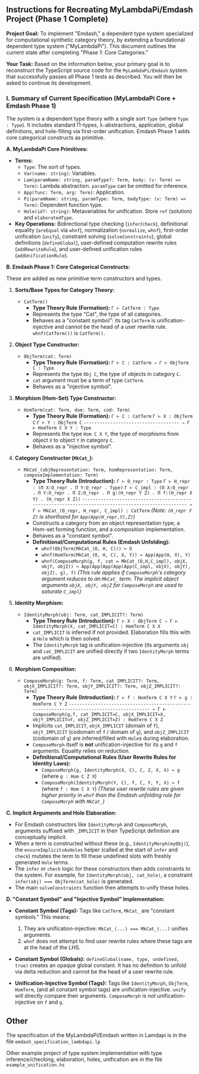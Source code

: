 ## Instructions for Recreating MyLambdaPi/Emdash Project (Phase 1 Complete)

**Project Goal:** To implement "Emdash," a dependent type system specialized for computational synthetic category theory, by extending a foundational dependent type system ("MyLambdaPi"). This document outlines the current state after completing "Phase 1: Core Categories."

**Your Task:** Based on the information below, your primary goal is to reconstruct the TypeScript source code for the `MyLambdaPi/Emdash` system that successfully passes all Phase 1 tests as described. You will then be asked to continue its development.

### I. Summary of Current Specification (MyLambdaPi Core + Emdash Phase 1)

The system is a dependent type theory with a single sort `Type` (where `Type : Type`). It includes standard Π-types, λ-abstractions, application, global definitions, and hole-filling via first-order unification. Emdash Phase 1 adds core categorical constructs as primitive.

**A. MyLambdaPi Core Primitives:**

*   **Terms:**
    *   `Type`: The sort of types.
    *   `Var(name: string)`: Variables.
    *   `Lam(paramName: string, paramType?: Term, body: (v: Term) => Term)`: Lambda abstraction. `paramType` can be omitted for inference.
    *   `App(func: Term, arg: Term)`: Application.
    *   `Pi(paramName: string, paramType: Term, bodyType: (v: Term) => Term)`: Dependent function type.
    *   `Hole(id?: string)`: Metavariables for unification. Store `ref` (solution) and `elaboratedType`.
*   **Key Operations:** Bidirectional type checking (`infer`/`check`), definitional equality (`areEqual` via `whnf`), normalization (`normalize`, `whnf`), first-order unification (`unify`), constraint solving (`solveConstraints`), global definitions (`defineGlobal`), user-defined computation rewrite rules (`addRewriteRule`), and user-defined unification rules (`addUnificationRule`).

**B. Emdash Phase 1: Core Categorical Constructs:**

These are added as new primitive term constructors and types.

1.  **Sorts/Base Types for Category Theory:**
    *   `CatTerm()`
        *   **Type Theory Rule (Formation):** `Γ ⊢ CatTerm : Type`
        *   Represents the type "Cat", the type of all categories.
        *   Behaves as a "constant symbol": its tag `CatTerm` is unification-injective and cannot be the head of a user rewrite rule. `whnf(CatTerm())` is `CatTerm()`.

2.  **Object Type Constructor:**
    *   `ObjTerm(cat: Term)`
        *   **Type Theory Rule (Formation):** `Γ ⊢ C : CatTerm ⇒ Γ ⊢ ObjTerm C : Type`
        *   Represents the type `Obj C`, the type of objects in category `C`.
        *   `cat` argument must be a term of type `CatTerm`.
        *   Behaves as a "injective symbol".

3.  **Morphism (Hom-Set) Type Constructor:**
    *   `HomTerm(cat: Term, dom: Term, cod: Term)`
        *   **Type Theory Rule (Formation):**
            `Γ ⊢ C : CatTerm`
            `Γ ⊢ X : ObjTerm C`
            `Γ ⊢ Y : ObjTerm C`
            `------------------------------------ ⇒ Γ ⊢ HomTerm C X Y : Type`
        *   Represents the type `Hom C X Y`, the type of morphisms from object `X` to object `Y` in category `C`.
        *   Behaves as a "injective symbol".

4.  **Category Constructor (`MkCat_`):**
    *   `MkCat_(objRepresentation: Term, homRepresentation: Term, composeImplementation: Term)`
        *   **Type Theory Rule (Introduction):**
            `Γ ⊢ O_repr : Type`
            `Γ ⊢ H_repr : (Π X:O_repr . Π Y:O_repr . Type)`
            `Γ ⊢ C_impl : (Π X:O_repr . Π Y:O_repr . Π Z:O_repr . Π g:(H_repr Y Z) . Π f:(H_repr X Y) . (H_repr X Z))`
            `--------------------------------------------------------------------------------------------------- ⇒ Γ ⊢ MkCat_(O_repr, H_repr, C_impl) : CatTerm`
            *(Note: `(H_repr Y Z)` is shorthand for `App(App(H_repr,Y),Z)`)*
        *   Constructs a category from an object representation type, a Hom-set forming function, and a composition implementation.
        *   Behaves as a "constant symbol".
        *   **Definitional/Computational Rules (Emdash Unfolding):**
            *   `whnf(ObjTerm(MkCat_(O, H, C))) ↪ O`
            *   `whnf(HomTerm(MkCat_(O, H, C), X, Y)) ↪ App(App(H, X), Y)`
            *   `whnf(ComposeMorph(g, f, cat = MkCat_(O,H,C_impl), objX, objY, objZ)) ↪ App(App(App(App(App(C_impl, objX), objY), objZ), g), f)`
                *(This rule applies if `ComposeMorph`'s category argument reduces to an `MkCat_` term. The implicit object arguments `objX, objY, objZ` for `ComposeMorph` are used to saturate `C_impl`)*

5.  **Identity Morphism:**
    *   `IdentityMorph(obj: Term, cat_IMPLICIT?: Term)`
        *   **Type Theory Rule (Introduction):** `Γ ⊢ X : ObjTerm C ⇒ Γ ⊢ IdentityMorph(X, cat_IMPLICIT=C) : HomTerm C X X`
        *   `cat_IMPLICIT` is inferred if not provided. Elaboration fills this with a `Hole` which is then solved.
        *   The `IdentityMorph` tag is unification-injective (its arguments `obj` and `cat_IMPLICIT` are unified directly if two `IdentityMorph` terms are unified).

6.  **Morphism Composition:**
    *   `ComposeMorph(g: Term, f: Term, cat_IMPLICIT?: Term, objX_IMPLICIT?: Term, objY_IMPLICIT?: Term, objZ_IMPLICIT?: Term)`
        *   **Type Theory Rule (Introduction):**
            `Γ ⊢ f : HomTerm C X Y`
            `Γ ⊢ g : HomTerm C Y Z`
            `------------------------------------------------------------------------------------------ ⇒ Γ ⊢ ComposeMorph(g,f, cat_IMPLICIT=C, objX_IMPLICIT=X, objY_IMPLICIT=Y, objZ_IMPLICIT=Z) : HomTerm C X Z`
        *   Implicits `cat_IMPLICIT`, `objX_IMPLICIT` (domain of `f`), `objY_IMPLICIT` (codomain of `f` / domain of `g`), and `objZ_IMPLICIT` (codomain of `g`) are inferred/filled with `Hole`s during elaboration.
        *   `ComposeMorph` itself is **not** unification-injective for its `g` and `f` arguments. Equality relies on reduction.
        *   **Definitional/Computational Rules (User Rewrite Rules for Identity Laws):**
            *   `ComposeMorph(g, IdentityMorph(X, C), C, Z, X, X) ↪ g`  (where `g : Hom C Z X`)
            *   `ComposeMorph(IdentityMorph(Y, C), f, C, Y, Y, X) ↪ f`  (where `f : Hom C X Y`)
            *(These user rewrite rules are given higher priority in `whnf` than the Emdash unfolding rule for `ComposeMorph` with `MkCat_`)*

**C. Implicit Arguments and Hole Elaboration:**
*   For Emdash constructors like `IdentityMorph` and `ComposeMorph`, arguments suffixed with `_IMPLICIT` in their TypeScript definition are conceptually implicit.
*   When a term is constructed without these (e.g., `IdentityMorph(myObj)`), the `ensureImplicitsAsHoles` helper (called at the start of `infer` and `check`) mutates the term to fill these undefined slots with freshly generated `Hole` terms.
*   The `infer` or `check` logic for these constructors then adds constraints to the system. For example, for `IdentityMorph(obj, cat_hole)`, a constraint `infer(obj) === ObjTerm(cat_hole)` is generated.
*   The main `solveConstraints` function then attempts to unify these holes.

**D. "Constant Symbol" and "Injective Symbol" Implementation:**
*   **Constant Symbol (Tags):** Tags like `CatTerm`,  `MkCat_` are "constant symbols." This means:
    1.  They are unification-injective: `MkCat_(...) === MkCat_(...)` unifies arguments.
    2.  `whnf` does not attempt to find user rewrite rules where these tags are at the head of the LHS.

*   **Constant Symbol (Globals):** `defineGlobal(name, type, undefined, true)` creates an opaque global constant. It has no definition to unfold via delta reduction and cannot be the head of a user rewrite rule.
*   **Unification-Injective Symbol (Tags):** Tags like `IdentityMorph`, `ObjTerm`, `HomTerm`, (and all constant symbol tags) are unification-injective. `unify` will directly compare their arguments. `ComposeMorph` is *not* unification-injective on `f` and `g`.

## Other

The specification of the MyLambdaPi/Emdash written in Lamdapi is in the file `emdash_specification_lambdapi.lp`

Other example project of type system implementation with type inference/checking, elaboration, holes, unification are in the file `example_unification.hs`


